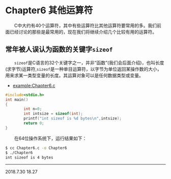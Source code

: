 # Chapter6 其他运算符

&emsp;&emsp;C中大约有40个运算符，其中有些运算符比其他运算符要常用的多。我们前面已经讨论的那些是最常用的，现在我们将继续介绍几个比较有用的运算符。 

## 常年被人误认为函数的关键字`sizeof` 
&emsp;&emsp;`sizeof`是C语言的32个关键字之一，并非“函数”(我们会后面介绍)，也叫长度(求字节)运算符,`sizeof`是一种单目运算符，以字节为单位返回某操作数的大小，用来求某一类型变量的长度。其运算对象可以是任何数据类型或变量。 

* [example:Chapter6.c](../src/Chapter6.c)
```C
#include<stdio.h>
int main()
{
        int n=0;
        int intsize = sizeof(int);
        printf("int sizeof is %d bytes\n",intsize);
        return 0;
}
```
&emsp;&emsp;在64位操作系统下，运行结果如下：
```sh
$ cc Chapter6.c -o Chapter6
$ ./Chapter6
int sizeof is 4 bytes
```

<!--TODO:还有一些没水的-->

---
2018.7.30 18.27